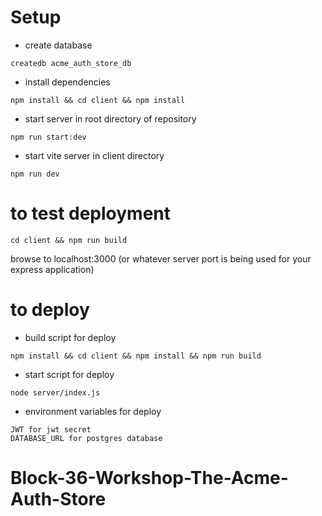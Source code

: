 # Setup

- create database

```
createdb acme_auth_store_db
```

- install dependencies

```
npm install && cd client && npm install
```

- start server in root directory of repository
```
npm run start:dev
```

- start vite server in client directory

```
npm run dev
```

# to test deployment
```
cd client && npm run build
```

browse to localhost:3000 (or whatever server port is being used for your express application)

# to deploy
- build script for deploy

```
npm install && cd client && npm install && npm run build

```
- start script for deploy 

```
node server/index.js

```

- environment variables for deploy

```
JWT for jwt secret
DATABASE_URL for postgres database
```
# Block-36-Workshop-The-Acme-Auth-Store
